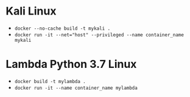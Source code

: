 # Kali Linux
- `docker --no-cache build -t mykali .`
- `docker run -it --net="host" --privileged --name container_name mykali`

# Lambda Python 3.7 Linux
- `docker build -t mylambda .`
- `docker run -it --name container_name mylambda`
